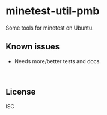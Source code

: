 ﻿
<!--#echo json="package.json" key="name" underline="=" -->
minetest-util-pmb
=================
<!--/#echo -->

<!--#echo json="package.json" key="description" -->
Some tools for minetest on Ubuntu.
<!--/#echo -->



<!--#toc stop="scan" -->



Known issues
------------

* Needs more/better tests and docs.




&nbsp;


License
-------
<!--#echo json="package.json" key=".license" -->
ISC
<!--/#echo -->
